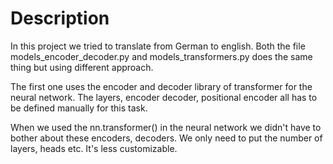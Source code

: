 # Description

In this project we tried to translate from German to english. Both the file models_encoder_decoder.py and models_transformers.py does the same thing but using different approach. 

The first one uses the encoder and decoder library of transformer for the neural network. The layers, encoder decoder, positional encoder all has to be defined manually for this task. 

When we used the nn.transformer() in the neural network we didn't have to bother about these encoders, decoders. We only need to put the number of layers, heads etc. It's less customizable.
